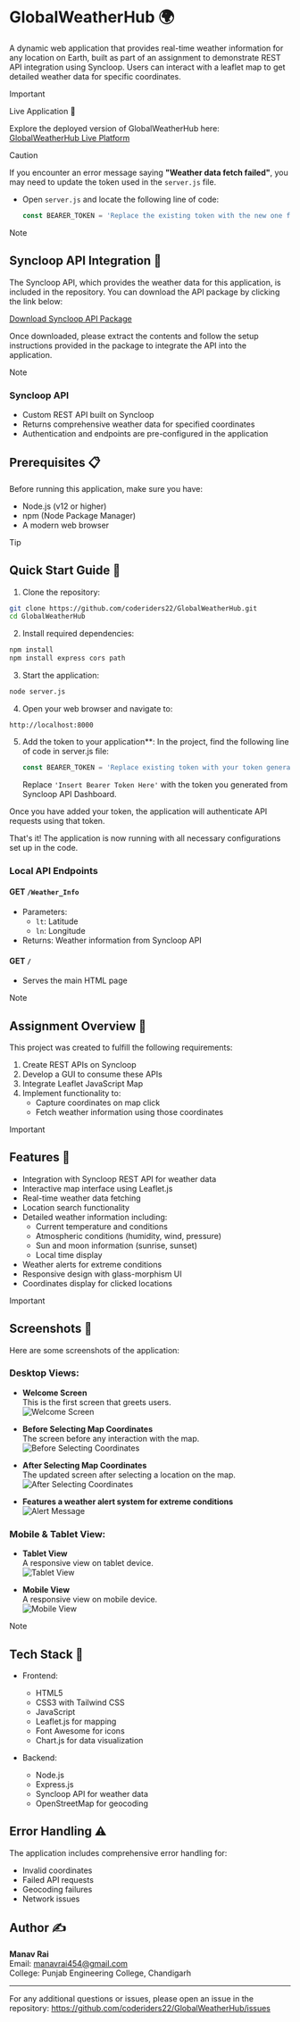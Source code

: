 # GlobalWeatherHub 🌍

A dynamic web application that provides real-time weather information for any location on Earth, built as part of an assignment to demonstrate REST API integration using Syncloop. Users can interact with a leaflet map to get detailed weather data for specific coordinates.

> [!IMPORTANT]
Live Application 🔗

Explore the deployed version of GlobalWeatherHub here: [GlobalWeatherHub Live Platform](https://globalweatherhub.koyeb.app/)

> [!CAUTION]
> If you encounter an error message saying **"Weather data fetch failed"**, you may need to update the token used in the `server.js` file.

- Open `server.js` and locate the following line of code:
  ```javascript
  const BEARER_TOKEN = 'Replace the existing token with the new one from your SyncLoop API dashboard';


> [!NOTE]
> ## Syncloop API Integration 🔌

The Syncloop API, which provides the weather data for this application, is included in the repository. You can download the API package by clicking the link below:

[Download Syncloop API Package](https://github.com/coderiders22/GlobalWeatherHub/blob/5806618e5f236e42f4850e3f784cb797d4fc0b17/Syncloop%20Weather%20Api%20.zip)

Once downloaded, please extract the contents and follow the setup instructions provided in the package to integrate the API into the application.

> [!NOTE]
> ### Syncloop API
- Custom REST API built on Syncloop
- Returns comprehensive weather data for specified coordinates
- Authentication and endpoints are pre-configured in the application

## Prerequisites 📋

Before running this application, make sure you have:

- Node.js (v12 or higher)
- npm (Node Package Manager)
- A modern web browser

> [!TIP]
> ## Quick Start Guide 🚀

1. Clone the repository:
```bash
git clone https://github.com/coderiders22/GlobalWeatherHub.git
cd GlobalWeatherHub
```

2. Install required dependencies:
```bash
npm install
npm install express cors path
```

3. Start the application:
```bash
node server.js
```

4. Open your web browser and navigate to:
```
http://localhost:8000
```
5. Add the token to your application**:
   In the project, find the following line of code in server.js file:

   ```javascript
   const BEARER_TOKEN = 'Replace existing token with your token generated through the platform';
   ```

   Replace `'Insert Bearer Token Here'` with the token you generated from Syncloop API Dashboard.

Once you have added your token, the application will authenticate API requests using that token.

That's it! The application is now running with all necessary configurations set up in the code.


### Local API Endpoints
#### GET `/Weather_Info`
- Parameters:
  - `lt`: Latitude
  - `ln`: Longitude
- Returns: Weather information from Syncloop API

#### GET `/`
- Serves the main HTML page

> [!NOTE]
> ## Assignment Overview 📝

This project was created to fulfill the following requirements:
1. Create REST APIs on Syncloop
2. Develop a GUI to consume these APIs
3. Integrate Leaflet JavaScript Map
4. Implement functionality to:
   - Capture coordinates on map click
   - Fetch weather information using those coordinates

> [!IMPORTANT]
>## Features 🌟

- Integration with Syncloop REST API for weather data
- Interactive map interface using Leaflet.js
- Real-time weather data fetching
- Location search functionality
- Detailed weather information including:
  - Current temperature and conditions
  - Atmospheric conditions (humidity, wind, pressure)
  - Sun and moon information (sunrise, sunset)
  - Local time display
- Weather alerts for extreme conditions
- Responsive design with glass-morphism UI
- Coordinates display for clicked locations

> [!IMPORTANT]
> ## Screenshots 📸

Here are some screenshots of the application:

### Desktop Views:

- **Welcome Screen**  
  This is the first screen that greets users.  
  ![Welcome Screen](https://github.com/coderiders22/GlobalWeatherHub/blob/f1efbb240b20f1207eac04e98d13c40b4b8b78dd/Screenshots/welcome%20screen.png)

- **Before Selecting Map Coordinates**  
  The screen before any interaction with the map.  
  ![Before Selecting Coordinates](https://github.com/coderiders22/GlobalWeatherHub/blob/f1efbb240b20f1207eac04e98d13c40b4b8b78dd/Screenshots/before%20selecting%20.png)

- **After Selecting Map Coordinates**  
  The updated screen after selecting a location on the map.  
  ![After Selecting Coordinates](https://github.com/coderiders22/GlobalWeatherHub/blob/f1efbb240b20f1207eac04e98d13c40b4b8b78dd/Screenshots/after%20selecting.png)

- **Features a weather alert system for extreme conditions**
   ![Alert Message](https://github.com/coderiders22/GlobalWeatherHub/blob/72784d577f0ae1df070fe729e73dbe0dcc2db6ce/Screenshots/alert%20message.png)

### Mobile & Tablet View:

- **Tablet View**  
  A responsive view on tablet device.  
  ![Tablet View](https://github.com/coderiders22/GlobalWeatherHub/blob/4ee1a29a3e88b730ef411b66218b165abe3d0d0c/Screenshots/tablet%20view.png)

- **Mobile View**  
  A responsive view on mobile device.  
  ![Mobile View](https://github.com/coderiders22/GlobalWeatherHub/blob/4ee1a29a3e88b730ef411b66218b165abe3d0d0c/Screenshots/mobile%20view.png)

> [!NOTE]
> ## Tech Stack 💪

- Frontend:
  - HTML5
  - CSS3 with Tailwind CSS
  - JavaScript
  - Leaflet.js for mapping
  - Font Awesome for icons
  - Chart.js for data visualization

- Backend:
  - Node.js
  - Express.js
  - Syncloop API for weather data
  - OpenStreetMap for geocoding

## Error Handling ⚠️

The application includes comprehensive error handling for:
- Invalid coordinates
- Failed API requests
- Geocoding failures
- Network issues

## Author ✍️

**Manav Rai**  
Email: [manavrai454@gmail.com](mailto:manavrai454@gmail.com)  
College: Punjab Engineering College, Chandigarh


---

For any additional questions or issues, please open an issue in the repository: https://github.com/coderiders22/GlobalWeatherHub/issues






